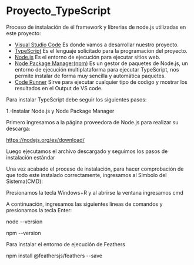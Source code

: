 # Proyecto_TypeScript

Proceso de instalación de él framework y librerias de node.js utilizadas en este proyecto:

 - [Visual Studio Code](https://code.visualstudio.com)
Es donde vamos a desarrollar nuestro  proyecto.
 - [TypeScript](https://www.javascript.com)
Es el lenguaje solicitado para la programacion del proyecto.
 - [Node.js](https://nodejs.org/en/)
Es el entorno de ejecución para ejecutar sitios web. 
- [Node Package Manager(npm)](https://www.npmjs.com/package/database-js)
Es un gestor de paquetes de Node.js, un entorno de ejecución multiplataforma para ejecutar TypeScript, nos permite instalar de forma muy sencilla y automática paquetes.
 - [Code Runner](https://marketplace.visualstudio.com/items?itemName=formulahendry.code-runner)
Sirve para ejecutar cualquier tipo de codigo y mostrar los resultados en el Output de VS code.

Para instalar TypeScript debe seguir los siguientes pasos:

1.-Instalar Node.js y Node Package Manager

Primero ingresamos a la página proveedora de Node.js para realizar su descarga:

https://nodejs.org/es/download/

Luego ejecutamos el archivo descargado y seguimos los pasos de instalación estándar

Una vez acabado el proceso de instalación, para hacer comprobación de que todo este instalado correctamente, ingresamos al Simbolo del Sistema(CMD):

Presionamos la tecla Windows+R y al abrirse la ventana ingresamos cmd

A continuación, ingresamos las siguientes lineas de comandos y presionamos la tecla Enter:

node --version

npm --version 

Para instalar el entorno de ejecución de Feathers

npm install @feathersjs/feathers --save

